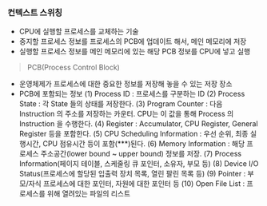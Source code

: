 ### 컨텍스트 스위칭
- CPU에 실행할 프로세스를 교체하는 기술
- 중지할 프로세스 정보를 프로세스의 PCB에 업데이트 해서, 메인 메모리에 저장
- 실행할 프로세스 정보를 메인 메모리에 있는 해당 PCB 정보를 CPU에 넣고 실행

> PCB(Process Control Block)
- 운영체제가 프로세스에 대한 중요한 정보를 저장해 놓을 수 있는 저장 장소
- PCB에 포함되는 정보
  (1) Process ID : 프로세스를 구분하는 ID
  (2) Process State : 각 State 들의 상태를 저장한다.
  (3) Program Counter : 다음 Instruction 의 주소를 저장하는 카운터. CPU는 이 값을 통해 Process 의 Instruction 을 수행한다.
  (4) Register : Accumulator, CPU Register, General Register 등을 포함한다.
  (5) CPU Scheduling Information : 우선 순위, 최종 실행시간, CPU 점유시간 등이 포함(***)된다.
  (6) Memory Information : 해당 프로세스 주소공간(lower bound ~ upper bound) 정보를 저장.
  (7) Process Information(페이지 테이블, 스케줄링 큐 포인터, 소유자, 부모 등)
  (8) Device I/O Status(프로세스에 할당된 입출력 장치 목록, 열린 팔린 목록 등)
  (9) Pointer : 부모/자식 프로세스에 대한 포인터, 자원에 대한 포인터 등
  (10) Open File List : 프로세스를 위해 열려있는 파일의 리스트
